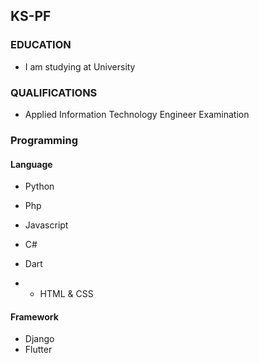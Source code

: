 ## KS-PF 
### EDUCATION
- I am studying at University
### QUALIFICATIONS
- Applied Information Technology Engineer Examination
### Programming
#### Language
- Python
- Php
- Javascript
- C#
- Dart

- - HTML & CSS
#### Framework
- Django
- Flutter


<!---
KS-PF/KS-PF is a ✨ special ✨ repository because its `README.md` (this file) appears on your GitHub profile.
You can click the Preview link to take a look at your changes.
--->
